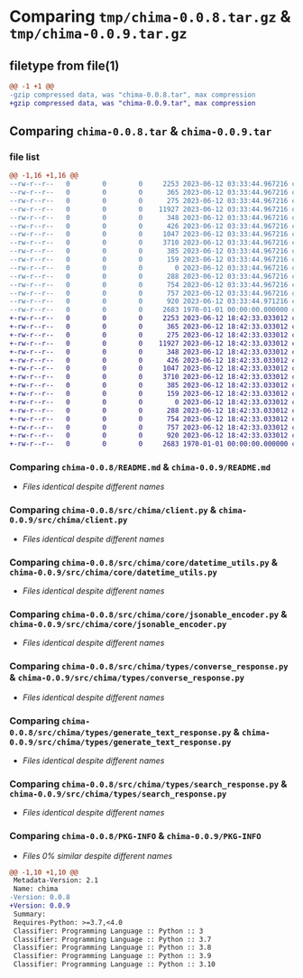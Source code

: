 # Comparing `tmp/chima-0.0.8.tar.gz` & `tmp/chima-0.0.9.tar.gz`

## filetype from file(1)

```diff
@@ -1 +1 @@
-gzip compressed data, was "chima-0.0.8.tar", max compression
+gzip compressed data, was "chima-0.0.9.tar", max compression
```

## Comparing `chima-0.0.8.tar` & `chima-0.0.9.tar`

### file list

```diff
@@ -1,16 +1,16 @@
--rw-r--r--   0        0        0     2253 2023-06-12 03:33:44.967216 chima-0.0.8/README.md
--rw-r--r--   0        0        0      365 2023-06-12 03:33:44.967216 chima-0.0.8/pyproject.toml
--rw-r--r--   0        0        0      275 2023-06-12 03:33:44.967216 chima-0.0.8/src/chima/__init__.py
--rw-r--r--   0        0        0    11927 2023-06-12 03:33:44.967216 chima-0.0.8/src/chima/client.py
--rw-r--r--   0        0        0      348 2023-06-12 03:33:44.967216 chima-0.0.8/src/chima/core/__init__.py
--rw-r--r--   0        0        0      426 2023-06-12 03:33:44.967216 chima-0.0.8/src/chima/core/api_error.py
--rw-r--r--   0        0        0     1047 2023-06-12 03:33:44.967216 chima-0.0.8/src/chima/core/datetime_utils.py
--rw-r--r--   0        0        0     3710 2023-06-12 03:33:44.967216 chima-0.0.8/src/chima/core/jsonable_encoder.py
--rw-r--r--   0        0        0      385 2023-06-12 03:33:44.967216 chima-0.0.8/src/chima/core/remove_none_from_headers.py
--rw-r--r--   0        0        0      159 2023-06-12 03:33:44.967216 chima-0.0.8/src/chima/environment.py
--rw-r--r--   0        0        0        0 2023-06-12 03:33:44.967216 chima-0.0.8/src/chima/py.typed
--rw-r--r--   0        0        0      288 2023-06-12 03:33:44.967216 chima-0.0.8/src/chima/types/__init__.py
--rw-r--r--   0        0        0      754 2023-06-12 03:33:44.967216 chima-0.0.8/src/chima/types/converse_response.py
--rw-r--r--   0        0        0      757 2023-06-12 03:33:44.967216 chima-0.0.8/src/chima/types/generate_text_response.py
--rw-r--r--   0        0        0      920 2023-06-12 03:33:44.971216 chima-0.0.8/src/chima/types/search_response.py
--rw-r--r--   0        0        0     2683 1970-01-01 00:00:00.000000 chima-0.0.8/PKG-INFO
+-rw-r--r--   0        0        0     2253 2023-06-12 18:42:33.033012 chima-0.0.9/README.md
+-rw-r--r--   0        0        0      365 2023-06-12 18:42:33.033012 chima-0.0.9/pyproject.toml
+-rw-r--r--   0        0        0      275 2023-06-12 18:42:33.033012 chima-0.0.9/src/chima/__init__.py
+-rw-r--r--   0        0        0    11927 2023-06-12 18:42:33.033012 chima-0.0.9/src/chima/client.py
+-rw-r--r--   0        0        0      348 2023-06-12 18:42:33.033012 chima-0.0.9/src/chima/core/__init__.py
+-rw-r--r--   0        0        0      426 2023-06-12 18:42:33.033012 chima-0.0.9/src/chima/core/api_error.py
+-rw-r--r--   0        0        0     1047 2023-06-12 18:42:33.033012 chima-0.0.9/src/chima/core/datetime_utils.py
+-rw-r--r--   0        0        0     3710 2023-06-12 18:42:33.033012 chima-0.0.9/src/chima/core/jsonable_encoder.py
+-rw-r--r--   0        0        0      385 2023-06-12 18:42:33.033012 chima-0.0.9/src/chima/core/remove_none_from_headers.py
+-rw-r--r--   0        0        0      159 2023-06-12 18:42:33.033012 chima-0.0.9/src/chima/environment.py
+-rw-r--r--   0        0        0        0 2023-06-12 18:42:33.033012 chima-0.0.9/src/chima/py.typed
+-rw-r--r--   0        0        0      288 2023-06-12 18:42:33.033012 chima-0.0.9/src/chima/types/__init__.py
+-rw-r--r--   0        0        0      754 2023-06-12 18:42:33.033012 chima-0.0.9/src/chima/types/converse_response.py
+-rw-r--r--   0        0        0      757 2023-06-12 18:42:33.033012 chima-0.0.9/src/chima/types/generate_text_response.py
+-rw-r--r--   0        0        0      920 2023-06-12 18:42:33.033012 chima-0.0.9/src/chima/types/search_response.py
+-rw-r--r--   0        0        0     2683 1970-01-01 00:00:00.000000 chima-0.0.9/PKG-INFO
```

### Comparing `chima-0.0.8/README.md` & `chima-0.0.9/README.md`

 * *Files identical despite different names*

### Comparing `chima-0.0.8/src/chima/client.py` & `chima-0.0.9/src/chima/client.py`

 * *Files identical despite different names*

### Comparing `chima-0.0.8/src/chima/core/datetime_utils.py` & `chima-0.0.9/src/chima/core/datetime_utils.py`

 * *Files identical despite different names*

### Comparing `chima-0.0.8/src/chima/core/jsonable_encoder.py` & `chima-0.0.9/src/chima/core/jsonable_encoder.py`

 * *Files identical despite different names*

### Comparing `chima-0.0.8/src/chima/types/converse_response.py` & `chima-0.0.9/src/chima/types/converse_response.py`

 * *Files identical despite different names*

### Comparing `chima-0.0.8/src/chima/types/generate_text_response.py` & `chima-0.0.9/src/chima/types/generate_text_response.py`

 * *Files identical despite different names*

### Comparing `chima-0.0.8/src/chima/types/search_response.py` & `chima-0.0.9/src/chima/types/search_response.py`

 * *Files identical despite different names*

### Comparing `chima-0.0.8/PKG-INFO` & `chima-0.0.9/PKG-INFO`

 * *Files 0% similar despite different names*

```diff
@@ -1,10 +1,10 @@
 Metadata-Version: 2.1
 Name: chima
-Version: 0.0.8
+Version: 0.0.9
 Summary: 
 Requires-Python: >=3.7,<4.0
 Classifier: Programming Language :: Python :: 3
 Classifier: Programming Language :: Python :: 3.7
 Classifier: Programming Language :: Python :: 3.8
 Classifier: Programming Language :: Python :: 3.9
 Classifier: Programming Language :: Python :: 3.10
```

